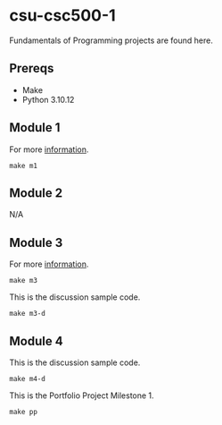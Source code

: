 # csu-csc500-1

Fundamentals of Programming projects are found here.

## Prereqs

- Make
- Python 3.10.12

## Module 1

For more [information](./module-1/README.md).

`make m1`

## Module 2

N/A

## Module 3

For more [information](./module-3/README.md).

`make m3`

This is the discussion sample code.

`make m3-d`

## Module 4

This is the discussion sample code.

`make m4-d`

This is the Portfolio Project Milestone 1.

`make pp`
